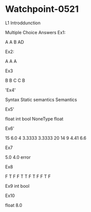 # Watchpoint-0521
L1 Introddunction

Multiple Choice Answers
Ex1:

A A B AD


Ex2:

A A A


Ex3

B B C C B


'Ex4'

Syntax Static semantics Semantics


Ex5'

float int bool NoneType float


Ex6'

15 6.0 4 3.3333 3.3333 20 14 9 4.41 6.6


Ex7

5.0 4.0 error


Ex8

F T F F T T F T F F T F


Ex9
int bool


Ex10

float 8.0
